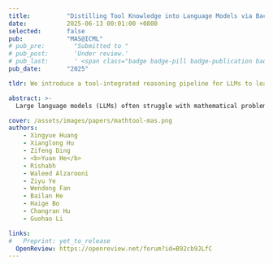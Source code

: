 ```yaml
---
title:          "Distilling Tool Knowledge into Language Models via Back-Translated Traces"
date:           2025-06-13 00:01:00 +0800
selected:       false
pub:            "MAS@ICML"
# pub_pre:        "Submitted to "
# pub_post:       'Under review.'
# pub_last:       ' <span class="badge badge-pill badge-publication badge-success">Poster</span>'
pub_date:       "2025"

tldr: We introduce a tool-integrated reasoning pipeline for LLMs to learn mathematical reasoning.

abstract: >-
  Large language models (LLMs) often struggle with mathematical problems that require exact computation or multi-step algebraic reasoning. Tool-integrated reasoning (TIR) offers a promising solution by leveraging external tools such as code interpreters to ensure correctness, but it introduces inference-time dependencies that hinder scalability and deployment. In this work, we propose a new paradigm for distilling tool knowledge into LLMs purely through natural language. We first construct a Solver Agent that solves math problems by interleaving planning, symbolic tool calls, and reflective reasoning. Then, using a back-translation pipeline powered by multiple LLM-based agents, we convert interleaved TIR traces into natural language reasoning traces. A Translator Agent generates explanations for individual tool calls, while a Rephrase Agent merges them into a fluent and globally coherent narrative. Empirically, we show that fine-tuning a small open-source model on these synthesized traces enables it to internalize both tool knowledge and structured reasoning patterns, yielding gains on competition-level math benchmarks without requiring tool access at inference.

cover: /assets/images/papers/mathtool-mas.png
authors:
    - Xingyue Huang 
    - Xianglong Hu
    - Zifeng Ding
    - <b>Yuan He</b>
    - Rishabh
    - Waleed Alzarooni
    - Ziyu Ye
    - Wendong Fan
    - Bailan He
    - Haige Bo
    - Changran Hu
    - Guohao Li

links:
#   Preprint: yet_to_release
  OpenReview: https://openreview.net/forum?id=B92cb9JLfC
---
```


